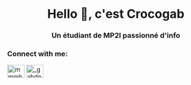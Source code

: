 <h1 align="center">Hello 👋, c'est Crocogab</h1>
<h3 align="center">Un étudiant de MP2I passionné d'info</h3>

<h3 align="left">Connect with me:</h3>
<p align="left">
<a href="https://twitter.com/mmmhhlasousoupe" target="blank"><img align="center" src="https://raw.githubusercontent.com/rahuldkjain/github-profile-readme-generator/master/src/images/icons/Social/twitter.svg" alt="mmmhhlasousoupe" height="30" width="40" /></a>
<a href="https://instagram.com/_gabdn_" target="blank"><img align="center" src="https://raw.githubusercontent.com/rahuldkjain/github-profile-readme-generator/master/src/images/icons/Social/instagram.svg" alt="_gabdn_" height="30" width="40" /></a>
</p>
